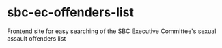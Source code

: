 # sbc-ec-offenders-list
Frontend site for easy searching of the SBC Executive Committee's sexual assault offenders list
